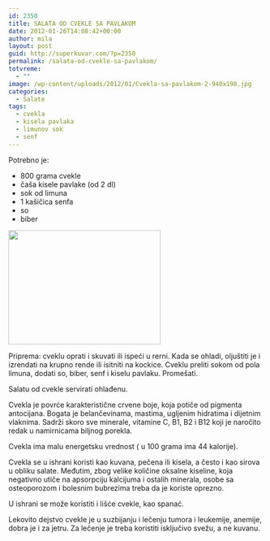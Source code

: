 ```yaml
---
id: 2350
title: SALATA OD CVEKLE SA PAVLAKOM
date: 2012-01-26T14:08:42+00:00
author: mila
layout: post
guid: http://superkuvar.com/?p=2350
permalink: /salata-od-cvekle-sa-pavlakom/
totvreme:
  - ""
image: /wp-content/uploads/2012/01/Cvekla-sa-pavlakom-2-940x198.jpg
categories:
  - Salate
tags:
  - cvekla
  - kisela pavlaka
  - limunov sok
  - senf
---
```

Potrebno je:

  * 800 grama cvekle
  * čaša kisele pavlake (od 2 dl)
  * sok od limuna
  * 1 kašičica senfa
  * so
  * biber

<img class="alignnone size-medium wp-image-2351" title="Cvekla sa pavlakom# (2)" src="//superkuvar.com/wp-content/uploads/2012/01/Cvekla-sa-pavlakom-2-300x225.jpg" alt="" width="300" height="225" /> 

Priprema: cveklu oprati i skuvati ili ispeći u rerni. Kada se ohladi, oljuštiti je i izrendati na krupno rende ili isitniti na kockice. Cveklu preliti sokom od pola limuna, dodati so, biber, senf i kiselu pavlaku. Promešati.

Salatu od cvekle servirati ohlađenu.

Cvekla je povrće karakteristične crvene boje, koja potiče od pigmenta antocijana. Bogata je belančevinama, mastima, ugljenim hidratima i dijetnim vlaknima. Sadrži skoro sve minerale, vitamine C, B1, B2 i B12 koji je naročito redak u namirnicama biljnog porekla.

Cvekla ima malu energetsku vrednost ( u 100 grama ima 44 kalorije).

Cvekla se u ishrani koristi kao kuvana, pečena ili kisela, a često i kao sirova u obliku salate. Međutim, zbog velike količine oksalne kiseline, koja negativno utiče na apsorpciju kalcijuma i ostalih minerala, osobe sa osteoporozom i bolesnim bubrezima treba da je koriste oprezno.

U ishrani se može koristiti i lišće cvekle, kao spanać.

Lekovito dejstvo cvekle je u suzbijanju i lečenju tumora i leukemije, anemije, dobra je i za jetru. Za lečenje je treba koristiti isključivo svežu, a ne kuvanu.